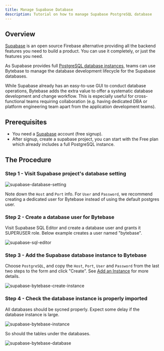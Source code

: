 ```yaml
---
title: Manage Supabase Database
description: Tutorial on how to manage Supabase PostgreSQL database
---
```


## Overview

[Supabase](https://supabase.com/) is an open source Firebase alternative providing all the backend features you need to build a product. You can use it completely, or just the features you need.

As Supabase provides full [PostgreSQL database instances](https://supabase.com/docs/guides/database), teams can use Bytebase to manage the database development lifecycle for the Supabase databases.

While Supabase already has an easy-to-use GUI to conduct database operations, Bytebase adds the extra value to offer a systematic database development and change workflow. This is especially useful for cross-functional teams requiring collaboration (e.g. having dedicated DBA or platform engineering team apart from the application development teams).

## Prerequisites

- You need a [Supabase](https://supabase.com/) account (free signup).
- After signup, create a supabase project, you can start with the Free plan which already includes a full PostgreSQL instance.

## The Procedure

### Step 1 - Visit Supabase project's database setting

![supabase-database-setting](/docs/how-to/integrations/supabase-database-setting.webp)

Note down the `Host` and `Port` info. For `User` and `Password`, we recommend creating a dedicated user for Bytebase instead of using the default postgres user.

### Step 2 - Create a database user for Bytebase

Visit Supabase SQL Editor and create a database user and grants it SUPERUSER role. Below example creates a user named "bytebase".

![supabase-sql-editor](/docs/how-to/integrations/supabase-sql-editor.webp)

### Step 3 - Add the Supabase database instance to Bytebase

Choose `PostgreSQL`, and copy the `Host`, `Port`, `User` and `Password` from the last two steps to the form and click "Create". See [Add an Instance](/docs/get-started/configure-workspace/add-an-instance) for more details.

![supabase-bytebase-create-instance](/docs/how-to/integrations/supabase-bytebase-create-instance.webp)

### Step 4 - Check the database instance is properly imported

All databases should be sycned properly. Expect some delay if the database instance is large.

![supabase-bytebase-instance](/docs/how-to/integrations/supabase-bytebase-instance.webp)

So should the tables under the databases.

![supabase-bytebase-database](/docs/how-to/integrations/supabase-bytebase-database.webp)
